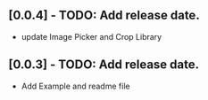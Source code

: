 ## [0.0.4] - TODO: Add release date.

* update Image Picker and Crop Library


## [0.0.3] - TODO: Add release date.

* Add Example and readme file